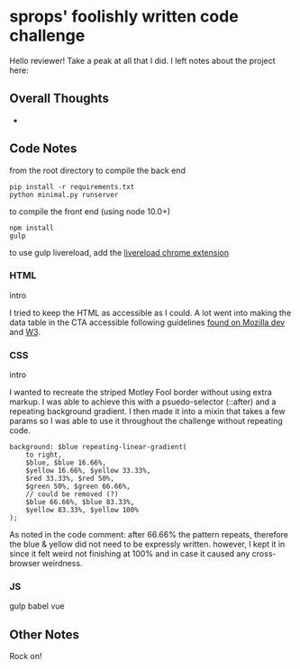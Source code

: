# sprops' foolishly written code challenge

Hello reviewer! Take a peak at all that I did. I left notes about the project here:


## Overall Thoughts
* 



## Code Notes
from the root directory
to compile the back end
```
pip install -r requirements.txt
python minimal.py runserver
```

to compile the front end (using node 10.0+)
```
npm install
gulp
```

to use gulp livereload, add the [livereload chrome extension](http://livereload.com/extensions/)

### HTML
intro

I tried to keep the HTML as accessible as I could. A lot went into making the data table in the  CTA accessible following guidelines [found on Mozilla dev](https://developer.mozilla.org/en-US/docs/Web/Accessibility/ARIA/Roles/Table_Role) and [W3](https://www.w3.org/TR/wai-aria-practices-1.1/examples/table/table.html).


### CSS
intro

I wanted to recreate the striped Motley Fool border without using extra markup.
I was able to achieve this with a psuedo-selector (::after) and a repeating background gradient. I then made it into a mixin that takes a few params so I was able to use it throughout the challenge without repeating code.

```
background: $blue repeating-linear-gradient(
	to right, 
	$blue, $blue 16.66%,
	$yellow 16.66%, $yellow 33.33%,
	$red 33.33%, $red 50%,
	$green 50%, $green 66.66%,
	// could be removed (?)
	$blue 66.66%, $blue 83.33%,
	$yellow 83.33%, $yellow 100%
);
```
As noted in the code comment: after 66.66% the pattern repeats, therefore the blue & yellow did not need to be expressly written. however, I kept it in since it felt weird not finishing at 100% and in case it caused any cross-browser weirdness.


### JS
gulp
babel
vue

## Other Notes


Rock on!